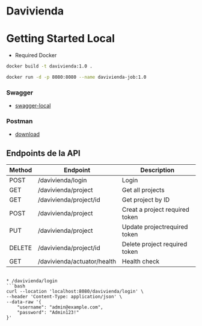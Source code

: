 # Davivienda


# Getting Started Local
* Required Docker

```bash
docker build -t davivienda:1.0 .

docker run -d -p 8080:8080 --name davivienda-job:1.0
```
### Swagger

* [swagger-local](http://localhost:8080/davivienda/swagger-ui/index.html)

### Postman

* [download](https://drive.google.com/file/d/10PajJ0dNFYdEoDHsM_s7uas-mH1BQzZf/view)

## Endpoints de la API

| Method | Endpoint               | Description                      |
|--------|------------------------|----------------------------------|
| POST   | /davivienda/login      | Login                            |
| GET    | /davivienda/project    | Get all projects  |
| GET    | /davivienda/project/id | Get project by ID |
| POST   | /davivienda/project    | Creat a project required token   |
| PUT    | /davivienda/project    | Update projectrequired token     |
| DELETE | /davivienda/project/id | Delete project required token    |
| GET    | /davivienda/actuator/health   | Health check                     |


```

* /davivienda/login
```bash
curl --location 'localhost:8080/davivienda/login' \
--header 'Content-Type: application/json' \
--data-raw '{
    "username": "admin@example.com",
    "password": "Admin123!"
}'
```
